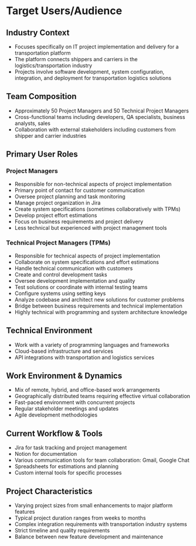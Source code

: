 # Target Users/Audience

## Industry Context
- Focuses specifically on IT project implementation and delivery for a transportation platform
- The platform connects shippers and carriers in the logistics/transportation industry
- Projects involve software development, system configuration, integration, and deployment for transportation logistics solutions

## Team Composition
- Approximately 50 Project Managers and 50 Technical Project Managers
- Cross-functional teams including developers, QA specialists, business analysts, sales
- Collaboration with external stakeholders including customers from shipper and carrier industries

## Primary User Roles

### Project Managers
- Responsible for non-technical aspects of project implementation
- Primary point of contact for customer communication
- Oversee project planning and task monitoring
- Manage project organization in Jira
- Create system specifications (sometimes collaboratively with TPMs)
- Develop project effort estimations
- Focus on business requirements and project delivery
- Less technical but experienced with project management tools

### Technical Project Managers (TPMs)
- Responsible for technical aspects of project implementation
- Collaborate on system specifications and effort estimations
- Handle technical communication with customers
- Create and control development tasks
- Oversee development implementation and quality
- Test solutions or coordinate with internal testing teams
- Configure systems using setting keys
- Analyze codebase and architect new solutions for customer problems
- Bridge between business requirements and technical implementation
- Highly technical with programming and system architecture knowledge

## Technical Environment
- Work with a variety of programming languages and frameworks
- Cloud-based infrastructure and services
- API integrations with transportation and logistics services


## Work Environment & Dynamics
- Mix of remote, hybrid, and office-based work arrangements
- Geographically distributed teams requiring effective virtual collaboration
- Fast-paced environment with concurrent projects
- Regular stakeholder meetings and updates
- Agile development methodologies

## Current Workflow & Tools
- Jira for task tracking and project management
- Notion for documentation
- Various communication tools for team collaboration: Gmail, Google Chat
- Spreadsheets for estimations and planning
- Custom internal tools for specific processes

## Project Characteristics
- Varying project sizes from small enhancements to major platform features
- Typical project duration ranges from weeks to months
- Complex integration requirements with transportation industry systems
- Strict timeline and quality requirements
- Balance between new feature development and maintenance

